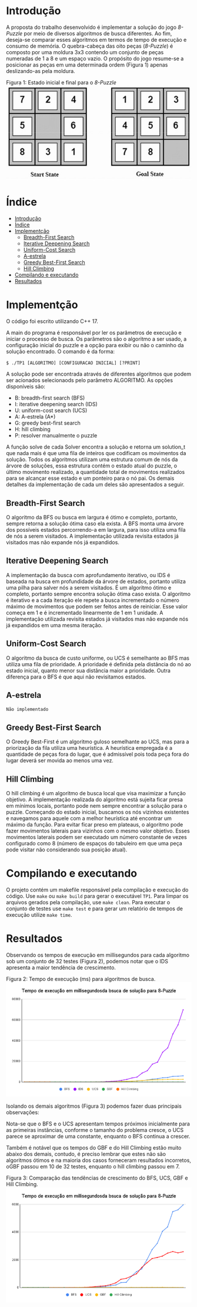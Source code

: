 
# Introdução

A proposta do trabalho desenvolvido é implementar a solução do jogo _8-Puzzle_ por meio de diversos algoritmos de busca diferentes. Ao fim, deseja-se comparar esses algoritmos em termos de tempo de execução e consumo de memória. O quebra-cabeça das oito peças (_8-Puzzle_) é composto por uma moldura 3x3 contendo um conjunto de peças numeradas de 1 a 8 e um espaço vazio. O propósito do jogo resume-se a posicionar as peças em uma determinada ordem (Figura 1) apenas deslizando-as pela moldura.

Figura 1: Estado inicial e final para o _8-Puzzle_
![Figura 1](./docs/images/8-puzzle.jpeg "Figura 1")

# Índice

- [Introdução](#introdução)
- [Índice](#índice)
- [Implementção](#implementção)
  - [Breadth-First Search](#breadth-first-search)
  - [Iterative Deepening Search](#iterative-deepening-search)
  - [Uniform-Cost Search](#uniform-cost-search)
  - [A-estrela](#a-estrela)
  - [Greedy Best-First Search](#greedy-best-first-search)
  - [Hill Climbing](#hill-climbing)
- [Compilando e executando](#compilando-e-executando)
- [Resultados](#resultados)

# Implementção

O código foi escrito utilizando C++ 17.
    
A main do programa é responsável por ler os parâmetros de execução e iniciar o processo de busca. Os parâmetros são o algoritmo a ser usado, a configuração inicial do puzzle e a opção para exibir ou não o caminho da solução encontrado. O comando é da forma:

```shell
$ ./TP1 [ALGORITMO] [CONFIGURACAO INICIAL] [?PRINT]
```

A solução pode ser encontrada através de diferentes algoritmos que podem ser acionados selecionaods pelo parâmetro ALGORITMO. As opções disponíveis são:
    
* B: breadth-first search (BFS)
* I: iterative deepening search (IDS)
* U: uniform-cost search (UCS)
* A: A-estrela (A*)
* G: greedy best-first search
* H: hill climbing
* P: resolver manualmente o puzzle

A função solve de cada Solver encontra a solução e retorna um solution\_t que nada mais é que uma fila de inteiros que codificam os movimentos da solução. Todos os algoritmos utilizam uma estrutura comum de nós da árvore de soluções, essa estrutura contém o estado atual do puzzle, o último movimento realizado, a quantidade total de movimentos realizados para se alcançar esse estado e um ponteiro para o nó pai. Os demais detalhes da implementação de cada um deles são apresentados a seguir.

## Breadth-First Search

O algoritmo da BFS ou busca em largura é ótimo e completo, portanto, sempre retorna a solução ótima caso ela exista. A BFS monta uma árvore dos possíveis estados percorrendo-a em largura, para isso utiliza uma fila de nós a serem visitados. A implementação utilizada revisita estados já visitados mas não expande nós já expandidos.

## Iterative Deepening Search

A implementação da busca com aprofundamento iterativo, ou IDS é baseada na busca em profundidade da árvore de estados, portanto utiliza uma pilha para salver nós a serem visitados. É um algoritmo ótimo e completo, portanto sempre encontra solução ótima caso exista. O algoritmo é iterativo e a cada iteração ele repete a busca incrementado o número máximo de movimentos que podem ser feitos antes de reiniciar. Esse valor começa em 1 e é incrementado linearmente de 1 em 1 unidade. A implementação utilizada revisita estados já visitados mas não expande nós já expandidos em uma mesma iteração.

## Uniform-Cost Search

O algoritmo da busca de custo uniforme, ou UCS é semelhante ao BFS mas utiliza uma fila de prioridade. A prioridade é definida pela distância do nó ao estado inicial, quanto menor sua distância maior a prioridade. Outra diferença para o BFS é que aqui não revisitamos estados.
    
## A-estrela

    Não implementado
    
## Greedy Best-First Search

O Greedy Best-First é um algoritmo guloso semelhante ao UCS, mas para a priorização da fila utiliza uma heurística. A heurística empregada é a quantidade de peças fora do lugar, que é admissível pois toda peça fora do lugar deverá ser movida ao menos uma vez.  
    
## Hill Climbing

O hill climbing é um algoritmo de busca local que visa maximizar a função objetivo. A implementação realizada do algoritmo está sujeita ficar presa em mínimos locais, portanto pode nem sempre encontrar a solução para o puzzle. Começando do estado inicial, buscamos os nós vizinhos existentes e navegamos para aquele com a melhor heurística até encontrar um máximo da função. Para evitar ficar preso em plateaus, o algoritmo pode fazer movimentos laterais para vizinhos com o mesmo valor objetivo. Esses movimentos laterais podem ser executado um número constante de vezes configurado como 8 (número de espaços do tabuleiro em que uma peça pode visitar não considerando sua posição atual).

# Compilando e executando

O projeto contém um makefile responsável pela compilação e execução do código. Use `make` ou `make build` para gerar o executável `TP1`. Para limpar os arquivos gerados pela compilação, use `make clean`. Para executar o conjunto de testes use `make test` e para gerar um relatório de tempos de execução utilize `make time`.

# Resultados

Observando os tempos de execução em millisegundos para cada algoritmo sob um conjunto de 32 testes (Figura 2), podemos notar que o IDS apresenta a maior tendência de crescimento.

Figura 2: Tempo de execução (ms) para algoritmos de busca.
![Figura 2](./docs/images/tempo.png "Figura 2")

Isolando os demais algoritmos (Figura 3) podemos fazer duas principais observações:

Nota-se que o BFS e o UCS apresentam tempos próximos inicialmente para as primeiras instâncias, conforme o tamanho do problema cresce, o UCS parece se aproximar de uma constante, enquanto o BFS continua a crescer.

Também é notável que os tempos do GBF e do Hill Climbing estão muito abaixo dos demais, contudo, é preciso lembrar que estes não são algoritmos ótimos e na maioria dos casos forneceram resultados incorretos, oGBF passou em 10 de 32  testes, enquanto o hill climbing passou em 7.

Figura 3: Comparação das tendências de crescimento do BFS, UCS, GBF e Hill Climbing.
![Figura 3](./docs/images/tempo-2.png "Figura 3")
